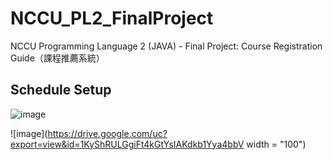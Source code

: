 # NCCU_PL2_FinalProject
NCCU Programming Language 2 (JAVA) - Final Project: Course Registration Guide（課程推薦系統）


## Schedule Setup

![image](https://drive.google.com/uc?export=view&id=1KyShRULGgiFt4kGtYsIAKdkb1Yya4bbV)



![image](https://drive.google.com/uc?export=view&id=1KyShRULGgiFt4kGtYsIAKdkb1Yya4bbV width = "100")


